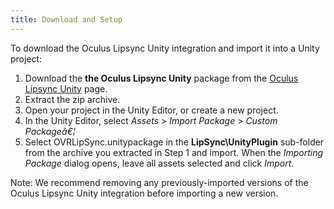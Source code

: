 ```yaml
---
title: Download and Setup
---
```




To download the Oculus Lipsync Unity integration and import it into a Unity project:

1. Download the **the Oculus Lipsync Unity** package from the [Oculus Lipsync Unity](https://developer.oculus.com/downloads/package/oculus-lipsync-unity/) page.
2. Extract the zip archive.
3. Open your project in the Unity Editor, or create a new project.
4. In the Unity Editor, select *Assets* &gt; *Import Package* &gt; *Custom Packageâ€¦*
5. Select OVRLipSync.unitypackage in the **LipSync\UnityPlugin** sub-folder from the archive you extracted in Step 1 and import. When the *Importing Package* dialog opens, leave all assets selected and click *Import*.


Note: We recommend removing any previously-imported versions of the Oculus Lipsync Unity integration before importing a new version.
